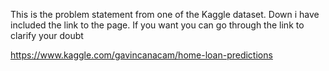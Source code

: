 This is the problem statement from one of the Kaggle dataset. 
Down i have included the link to the page. If you want you can go through the link to clarify your doubt

https://www.kaggle.com/gavincanacam/home-loan-predictions
